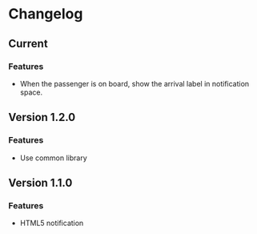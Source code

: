 # Changelog
## Current
### Features
* When the passenger is on board, show the arrival label in notification space.
## Version 1.2.0
### Features
* Use common library
## Version 1.1.0
### Features
* HTML5 notification

